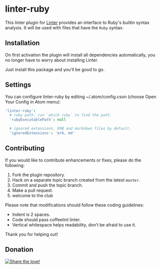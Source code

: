 linter-ruby
=========================

This linter plugin for [Linter](https://github.com/AtomLinter/Linter) provides an interface to Ruby's builtin syntax analysis. It will be used with files that have the `Ruby` syntax.

## Installation
On first activation the plugin will install all dependencies automatically, you no longer have to worry about installing Linter.

Just install this package and you'll be good to go.

## Settings
You can configure linter-ruby by editing ~/.atom/config.cson (choose Open Your Config in Atom menu):
```coffee
'linter-ruby':
  # ruby path. run `which ruby` to find the path.
  'rubyExecutablePath': null

  # ignored extensions, ERB and markdown files by default.
  'ignoredExtensions': 'erb, md'
```

## Contributing
If you would like to contribute enhancements or fixes, please do the following:

1. Fork the plugin repository.
1. Hack on a separate topic branch created from the latest `master`.
1. Commit and push the topic branch.
1. Make a pull request.
1. welcome to the club

Please note that modifications should follow these coding guidelines:

- Indent is 2 spaces.
- Code should pass coffeelint linter.
- Vertical whitespace helps readability, don’t be afraid to use it.

Thank you for helping out!

## Donation
[![Share the love!](https://chewbacco-stuff.s3.amazonaws.com/donate.png)](https://www.paypal.com/cgi-bin/webscr?cmd=_s-xclick&hosted_button_id=KXUYS4ARNHCN8)

